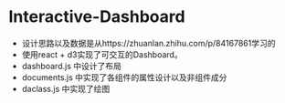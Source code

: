 # Interactive-Dashboard

- 设计思路以及数据是从https://zhuanlan.zhihu.com/p/84167861学习的
- 使用react + d3实现了可交互的Dashboard。
- dashboard.js 中设计了布局
- documents.js 中实现了各组件的属性设计以及非组件成分
- daclass.js 中实现了绘图